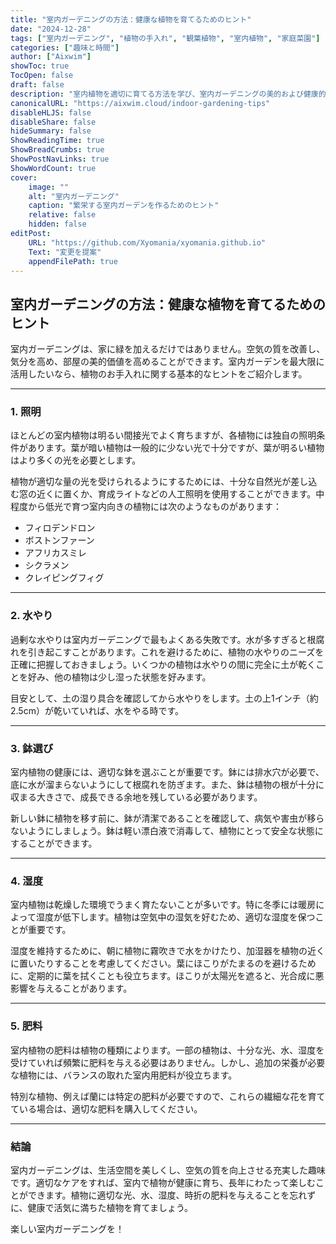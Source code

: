 ```yaml
---
title: "室内ガーデニングの方法：健康な植物を育てるためのヒント"
date: "2024-12-28"
tags: ["室内ガーデニング", "植物の手入れ", "観葉植物", "室内植物", "家庭菜園"]
categories: ["趣味と時間"]
author: ["Aixwim"]
showToc: true
TocOpen: false
draft: false
description: "室内植物を適切に育てる方法を学び、室内ガーデニングの美的および健康的な利点を楽しんでください。"
canonicalURL: "https://aixwim.cloud/indoor-gardening-tips"
disableHLJS: false
disableShare: false
hideSummary: false
ShowReadingTime: true
ShowBreadCrumbs: true
ShowPostNavLinks: true
ShowWordCount: true
cover:
    image: ""
    alt: "室内ガーデニング"
    caption: "繁栄する室内ガーデンを作るためのヒント"
    relative: false
    hidden: false
editPost:
    URL: "https://github.com/Xyomania/xyomania.github.io"
    Text: "変更を提案"
    appendFilePath: true
---
```


## 室内ガーデニングの方法：健康な植物を育てるためのヒント

室内ガーデニングは、家に緑を加えるだけではありません。空気の質を改善し、気分を高め、部屋の美的価値を高めることができます。室内ガーデンを最大限に活用したいなら、植物のお手入れに関する基本的なヒントをご紹介します。

---

### 1. **照明**

ほとんどの室内植物は明るい間接光でよく育ちますが、各植物には独自の照明条件があります。葉が暗い植物は一般的に少ない光で十分ですが、葉が明るい植物はより多くの光を必要とします。

植物が適切な量の光を受けられるようにするためには、十分な自然光が差し込む窓の近くに置くか、育成ライトなどの人工照明を使用することができます。中程度から低光で育つ室内向きの植物には次のようなものがあります：

- フィロデンドロン
- ボストンファーン
- アフリカスミレ
- シクラメン
- クレイピングフィグ

---

### 2. **水やり**

過剰な水やりは室内ガーデニングで最もよくある失敗です。水が多すぎると根腐れを引き起こすことがあります。これを避けるために、植物の水やりのニーズを正確に把握しておきましょう。いくつかの植物は水やりの間に完全に土が乾くことを好み、他の植物は少し湿った状態を好みます。

目安として、土の湿り具合を確認してから水やりをします。土の上1インチ（約2.5cm）が乾いていれば、水をやる時です。

---

### 3. **鉢選び**

室内植物の健康には、適切な鉢を選ぶことが重要です。鉢には排水穴が必要で、底に水が溜まらないようにして根腐れを防ぎます。また、鉢は植物の根が十分に収まる大きさで、成長できる余地を残している必要があります。

新しい鉢に植物を移す前に、鉢が清潔であることを確認して、病気や害虫が移らないようにしましょう。鉢は軽い漂白液で消毒して、植物にとって安全な状態にすることができます。

---

### 4. **湿度**

室内植物は乾燥した環境でうまく育たないことが多いです。特に冬季には暖房によって湿度が低下します。植物は空気中の湿気を好むため、適切な湿度を保つことが重要です。

湿度を維持するために、朝に植物に霧吹きで水をかけたり、加湿器を植物の近くに置いたりすることを考慮してください。葉にほこりがたまるのを避けるために、定期的に葉を拭くことも役立ちます。ほこりが太陽光を遮ると、光合成に悪影響を与えることがあります。

---

### 5. **肥料**

室内植物の肥料は植物の種類によります。一部の植物は、十分な光、水、湿度を受けていれば頻繁に肥料を与える必要はありません。しかし、追加の栄養が必要な植物には、バランスの取れた室内用肥料が役立ちます。

特別な植物、例えば蘭には特定の肥料が必要ですので、これらの繊細な花を育てている場合は、適切な肥料を購入してください。

---

### 結論

室内ガーデニングは、生活空間を美しくし、空気の質を向上させる充実した趣味です。適切なケアをすれば、室内で植物が健康に育ち、長年にわたって楽しむことができます。植物に適切な光、水、湿度、時折の肥料を与えることを忘れずに、健康で活気に満ちた植物を育てましょう。

楽しい室内ガーデニングを！
